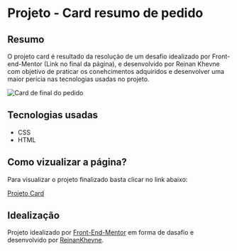 #  Projeto - Card resumo de pedido

## Resumo

O projeto card é resultado da resolução de um desafio idealizado por Front-end-Mentor (Link no final da página), e desenvolvido por Reinan Khevne com objetivo de praticar os conehcimentos adquiridos e desenvolver uma maior perícia nas tecnologias usadas no projeto.  


<img src="../images/Card.png" alt="Card de final do pedido">


## Tecnologias usadas

* CSS
* HTML


## Como vizualizar a página?

Para visualizar o projeto finalizado basta clicar no link abaixo:



<a href="https://reinankhevne.github.io/Projeto-Card/">Projeto Card</a>


## Idealização

Projeto idealizado por <a href="https://frontendmentor.io/">Front-End-Mentor</a> em forma de dasafio e desenvolvido por <a href="https://github.com/ReinanKhevne">ReinanKhevne</a>. 


